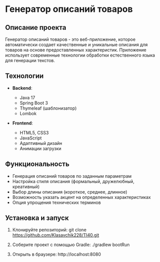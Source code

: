 # Генератор описаний товаров

## Описание проекта

Генератор описаний товаров - это веб-приложение, которое автоматически создает качественные и уникальные описания для товаров на основе предоставленных характеристик. Приложение использует современные технологии обработки естественного языка для генерации текстов.

## Технологии

- **Backend**:
  - Java 17
  - Spring Boot 3
  - Thymeleaf (шаблонизатор)
  - Lombok

- **Frontend**:
  - HTML5, CSS3
  - JavaScript
  - Адаптивный дизайн
  - Анимации загрузки

## Функциональность

- Генерация описаний товаров по заданным параметрам
- Настройка стиля описания (формальный, дружелюбный, креативный)
- Выбор длины описания (короткое, среднее, длинное)
- Возможность указать акцент на определенных характеристиках
- Опция упрощения технических терминов

## Установка и запуск
1. Клонируйте репозиторий:
  git clone https://github.com/Klasavchik228/TI40.git

2. Соберите проект с помощью Gradle:
  ./gradlew bootRun

3. Открыть в браузере:
  http://localhost:8080

 
